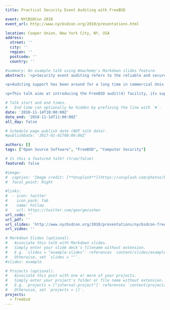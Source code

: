 ```yaml
---
title: Practical Security Event Auditing with FreeBSD

event: NYCBSDCon 2010
event_url: http://www.nycbsdcon.org/2010/presentations.html

location: Cooper Union, New York City, NY, USA
address:
  street: ''
  city: ''
  region: ''
  postcode: ''
  country: ''

#summary: An example talk using Wowchemy's Markdown slides feature.
abstract: '<p>Security event auditing refers to the reliable and secure logging of security-related system events. It allows for post mortem analysis or live monitoring of system intrusions, as well as intrusion detection. It is also an essential part of the Common Access Protection Profile (CAPP) for Common Criteria (CC), a certification necessary for a system to be used in certain critical environments.</p>

<p>Auditing support has been around for a long time in commercial Unix systems like Solaris. In the BSD world however, it is a relatively unknown and new concept. Starting from version 6.2, FreeBSD provides support for it by means of the audit(4) kernel subsystem.</p>

<p>This talk aims at introducing the FreeBSD audit(4) facility, its supporting tools and benefits, as well as its limitations.</p>'

# Talk start and end times.
#   End time can optionally be hidden by prefixing the line with `#`.
date: '2010-11-14T10:00:00Z'
date_end: '2010-11-14T11:00:00Z'
all_day: false

# Schedule page publish date (NOT talk date).
#publishDate: '2017-01-01T00:00:00Z'

authors: []
tags: ["Open Source Software", "FreeBSD", "Computer Security"]

# Is this a featured talk? (true/false)
featured: false

#image:
#  caption: 'Image credit: [**Unsplash**](https://unsplash.com/photos/bzdhc5b3Bxs)'
#  focal_point: Right

#links:
#  - icon: twitter
#    icon_pack: fab
#    name: Follow
#    url: https://twitter.com/georgecushen
url_code: ''
url_pdf: ''
url_slides: 'http://www.nycbsdcon.org/2010/presentations/nycbsdcon-freebsd-audit.pdf'
url_video: ''

# Markdown Slides (optional).
#   Associate this talk with Markdown slides.
#   Simply enter your slide deck's filename without extension.
#   E.g. `slides = "example-slides"` references `content/slides/example-slides.md`.
#   Otherwise, set `slides = ""`.
#slides: example

# Projects (optional).
#   Associate this post with one or more of your projects.
#   Simply enter your project's folder or file name without extension.
#   E.g. `projects = ["internal-project"]` references `content/project/deep-learning/index.md`.
#   Otherwise, set `projects = []`.
projects:
  - freebsd
---
```


